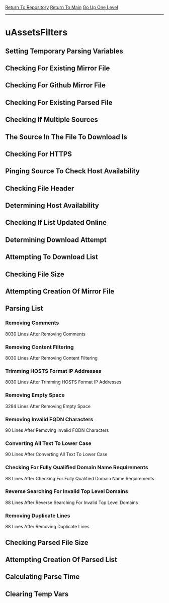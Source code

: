 [Return To Repository](https://github.com/deathbybandaid/piholeparser/)
[Return To Main](https://github.com/deathbybandaid/piholeparser/blob/master/RecentRunLogs/Mainlog.md)
[Go Up One Level](https://github.com/deathbybandaid/piholeparser/blob/master/RecentRunLogs/TopLevelScripts/30-Processing-External-Blacklists.md)
____________________________________
# uAssetsFilters
## Setting Temporary Parsing Variables
## Checking For Existing Mirror File
## Checking For Github Mirror File
## Checking For Existing Parsed File
## Checking If Multiple Sources
## The Source In The File To Download Is
## Checking For HTTPS
## Pinging Source To Check Host Availability
## Checking File Header
## Determining Host Availability
## Checking If List Updated Online
## Determining Download Attempt
## Attempting To Download List
## Checking File Size
## Attempting Creation Of Mirror File
## Parsing List
### Removing Comments
8030 Lines After Removing Comments
### Removing Content Filtering
8030 Lines After Removing Content Filtering
### Trimming HOSTS Format IP Addresses
8030 Lines After Trimming HOSTS Format IP Addresses
### Removing Empty Space
3284 Lines After Removing Empty Space
### Removing Invalid FQDN Characters
90 Lines After Removing Invalid FQDN Characters
### Converting All Text To Lower Case
90 Lines After Converting All Text To Lower Case
### Checking For Fully Qualified Domain Name Requirements
88 Lines After Checking For Fully Qualified Domain Name Requirements
### Reverse Searching For Invalid Top Level Domains
88 Lines After Reverse Searching For Invalid Top Level Domains
### Removing Duplicate Lines
88 Lines After Removing Duplicate Lines
## Checking Parsed File Size
## Attempting Creation Of Parsed List
## Calculating Parse Time
## Clearing Temp Vars
